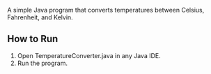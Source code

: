 A simple Java program that converts temperatures between Celsius, Fahrenheit, and Kelvin.

## How to Run
1. Open TemperatureConverter.java in any Java IDE.
2. Run the program.
